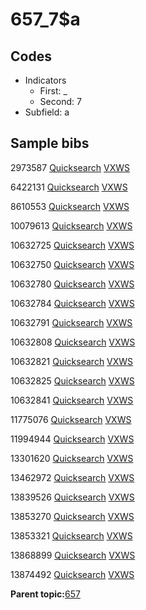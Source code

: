 # 657\_7$a

## Codes

-   Indicators
    -   First: \_
    -   Second: 7
-   Subfield: a

## Sample bibs

2973587 [Quicksearch](https://search.library.yale.edu/catalog/2973587) [VXWS](http://prodorbis.library.yale.edu:7014/vxws/GetHoldingsService?bibId=2973587)

6422131 [Quicksearch](https://search.library.yale.edu/catalog/6422131) [VXWS](http://prodorbis.library.yale.edu:7014/vxws/GetHoldingsService?bibId=6422131)

8610553 [Quicksearch](https://search.library.yale.edu/catalog/8610553) [VXWS](http://prodorbis.library.yale.edu:7014/vxws/GetHoldingsService?bibId=8610553)

10079613 [Quicksearch](https://search.library.yale.edu/catalog/10079613) [VXWS](http://prodorbis.library.yale.edu:7014/vxws/GetHoldingsService?bibId=10079613)

10632725 [Quicksearch](https://search.library.yale.edu/catalog/10632725) [VXWS](http://prodorbis.library.yale.edu:7014/vxws/GetHoldingsService?bibId=10632725)

10632750 [Quicksearch](https://search.library.yale.edu/catalog/10632750) [VXWS](http://prodorbis.library.yale.edu:7014/vxws/GetHoldingsService?bibId=10632750)

10632780 [Quicksearch](https://search.library.yale.edu/catalog/10632780) [VXWS](http://prodorbis.library.yale.edu:7014/vxws/GetHoldingsService?bibId=10632780)

10632784 [Quicksearch](https://search.library.yale.edu/catalog/10632784) [VXWS](http://prodorbis.library.yale.edu:7014/vxws/GetHoldingsService?bibId=10632784)

10632791 [Quicksearch](https://search.library.yale.edu/catalog/10632791) [VXWS](http://prodorbis.library.yale.edu:7014/vxws/GetHoldingsService?bibId=10632791)

10632808 [Quicksearch](https://search.library.yale.edu/catalog/10632808) [VXWS](http://prodorbis.library.yale.edu:7014/vxws/GetHoldingsService?bibId=10632808)

10632821 [Quicksearch](https://search.library.yale.edu/catalog/10632821) [VXWS](http://prodorbis.library.yale.edu:7014/vxws/GetHoldingsService?bibId=10632821)

10632825 [Quicksearch](https://search.library.yale.edu/catalog/10632825) [VXWS](http://prodorbis.library.yale.edu:7014/vxws/GetHoldingsService?bibId=10632825)

10632841 [Quicksearch](https://search.library.yale.edu/catalog/10632841) [VXWS](http://prodorbis.library.yale.edu:7014/vxws/GetHoldingsService?bibId=10632841)

11775076 [Quicksearch](https://search.library.yale.edu/catalog/11775076) [VXWS](http://prodorbis.library.yale.edu:7014/vxws/GetHoldingsService?bibId=11775076)

11994944 [Quicksearch](https://search.library.yale.edu/catalog/11994944) [VXWS](http://prodorbis.library.yale.edu:7014/vxws/GetHoldingsService?bibId=11994944)

13301620 [Quicksearch](https://search.library.yale.edu/catalog/13301620) [VXWS](http://prodorbis.library.yale.edu:7014/vxws/GetHoldingsService?bibId=13301620)

13462972 [Quicksearch](https://search.library.yale.edu/catalog/13462972) [VXWS](http://prodorbis.library.yale.edu:7014/vxws/GetHoldingsService?bibId=13462972)

13839526 [Quicksearch](https://search.library.yale.edu/catalog/13839526) [VXWS](http://prodorbis.library.yale.edu:7014/vxws/GetHoldingsService?bibId=13839526)

13853270 [Quicksearch](https://search.library.yale.edu/catalog/13853270) [VXWS](http://prodorbis.library.yale.edu:7014/vxws/GetHoldingsService?bibId=13853270)

13853321 [Quicksearch](https://search.library.yale.edu/catalog/13853321) [VXWS](http://prodorbis.library.yale.edu:7014/vxws/GetHoldingsService?bibId=13853321)

13868899 [Quicksearch](https://search.library.yale.edu/catalog/13868899) [VXWS](http://prodorbis.library.yale.edu:7014/vxws/GetHoldingsService?bibId=13868899)

13874492 [Quicksearch](https://search.library.yale.edu/catalog/13874492) [VXWS](http://prodorbis.library.yale.edu:7014/vxws/GetHoldingsService?bibId=13874492)

**Parent topic:**[657](../../tags/657/657.md)

